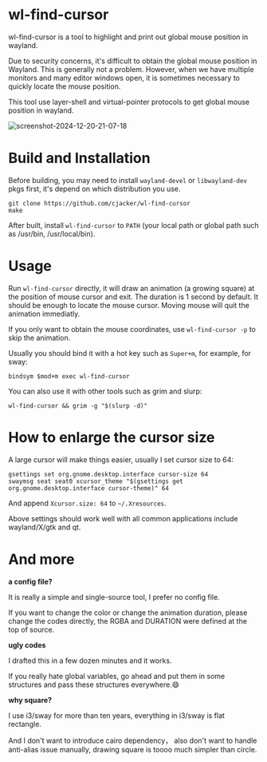 # wl-find-cursor
wl-find-cursor is a tool to highlight and print out global mouse position in wayland.

Due to security concerns, it's difficult to obtain the global mouse position in Wayland. 
This is generally not a problem. However, when we have multiple monitors and many editor windows open, 
it is sometimes necessary to quickly locate the mouse position.

This tool use layer-shell and virtual-pointer protocols to get global mouse position in wayland.

![screenshot-2024-12-20-21-07-18](https://github.com/user-attachments/assets/daac6cb8-b9e5-4a35-ab90-8367342c23fd)


# Build and Installation

Before building, you may need to install `wayland-devel` or `libwayland-dev` pkgs first, it's depend on which distribution you use.

```
git clone https://github.com/cjacker/wl-find-cursor
make
```

After built, install `wl-find-cursor` to `PATH` (your local path or global path such as /usr/bin, /usr/local/bin).

# Usage

Run `wl-find-cursor` directly, it will draw an animation (a growing square) at the position of mouse cursor and exit. The duration is 1 second by default. It should be enough to locate the mouse cursor. Moving mouse will quit the animation immediatly.

If you only want to obtain the mouse coordinates, use `wl-find-cursor -p` to skip the animation.

Usually you should bind it with a hot key such as `Super+m`, for example, for sway:

```
bindsym $mod+m exec wl-find-cursor
```

You can also use it with other tools such as grim and slurp:

```
wl-find-cursor && grim -g "$(slurp -d)"
```

# How to enlarge the cursor size

A large cursor will make things easier, usually I set cursor size to 64:

```
gsettings set org.gnome.desktop.interface cursor-size 64
swaymsg seat seat0 xcursor_theme "$(gsettings get org.gnome.desktop.interface cursor-theme)" 64
```

And append `Xcursor.size: 64` to `~/.Xresources`.

Above settings should work well with all common applications include wayland/X/gtk and qt.

# And more

**a config file?**

It is really a simple and single-source tool, I prefer no config file. 

If you want to change the color or change the animation duration, please change the codes directly, the RGBA and DURATION were defined at the top of source.

**ugly codes**

I drafted this in a few dozen minutes and it works.

If you really hate global variables, go ahead and put them in some structures and pass these structures everywhere.😄️

**why square?**

I use i3/sway for more than ten years, everything in i3/sway is flat rectangle.

And I don't want to introduce cairo dependency， also don't want to handle anti-alias issue manually, drawing square is toooo much simpler than circle.
